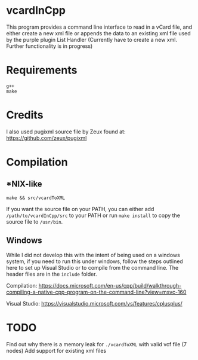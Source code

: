 # vcardInCpp
This program provides a command line interface to read in a vCard file, and either create a new xml file or appends the data to an existing xml file used
by the purple plugin List Handler (Currently have to create a new xml. Further functionality is in progress)
# Requirements
```
g++
make
```
# Credits
I also used pugixml source file by Zeux found at: https://github.com/zeux/pugixml
# Compilation
## \*NIX-like
```
make && src/vcardToXML
```
If you want the source file on your PATH, you can either add `/path/to/vcardInCpp/src` to your PATH or run
`make install` to copy the source file to `/usr/bin`.

## Windows
While I did not develop this with the intent of being used on a windows system, if you need to run this under windows, follow the steps outlined here to set up Visual Studio
or to compile from the command line. The header files are in the `include` folder.

Compilation: https://docs.microsoft.com/en-us/cpp/build/walkthrough-compiling-a-native-cpp-program-on-the-command-line?view=msvc-160

Visual Studio: https://visualstudio.microsoft.com/vs/features/cplusplus/
# TODO
Find out why there is a memory leak for `./vcardToXML` with valid vcf file (7 nodes)
Add support for existing xml files
